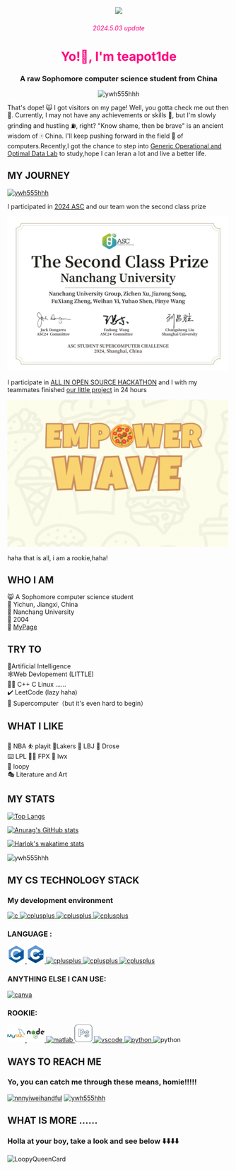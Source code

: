 <p align="center"><img src="https://i.imgur.com/A6bWGFl.gif"/></p>
<h6 align="center" style="color: #FF007F;">2024.5.03 update</h6>
<h1 align="center" style="color: #FF007F;">Yo!🤜, I'm teapot1de</h1>
<h3 align="center">A raw Sophomore computer science student from China</h3>
<p align="center">
    <img src="https://komarev.com/ghpvc/?username=ywh555hhh&label=Profile%20views&color=0e75b6&style=flat" alt="ywh555hhh" />
</p>

That's dope! 🙀 I got visitors on my page! Well, you gotta check me out then 👀. Currently, I may not have any achievements or skills 🤫, but I'm slowly grinding and hustling ⛽️, right? "Know shame, then be brave" is an ancient wisdom of 🀄️ China. I'll keep pushing forward in the field 📁 of computers.Recently,I got the chance to step into [Generic Operational and Optimal Data Lab](https://good.ncu.edu.cn/) to study,hope I can leran a lot and live a better life.

## MY JOURNEY
<p align="left">
    <a href="https://github.com/ryo-ma/github-profile-trophy">
        <img src="https://github-profile-trophy.vercel.app/?username=ywh555hhh&theme=oldie&row=2&column=3" alt="ywh555hhh" />
    </a>
    
</p>

I participated in [2024 ASC](http://www.asc-events.org/StudentChallenge/index.html) and our team won the second class prize


<img src="homepage_media/asc24-ncu.jpg" alt="asc24-ncu" width="500">


I participate in [ALL IN OPEN SOURCE HACKATHON](https://events.mlh.io/events/11167-all-in-open-source-hackathon) and I with my teammates finished [our little project](https://devpost.com/software/food-donation-webapp) in 24 hours


<img src="homepage_media/image-empowerwave (5).gif" alt="asc24-ncu" width="500">

haha that is all, i am a rookie,haha!

## WHO I AM  
😸 A Sophomore computer science student  
📍 Yichun, Jiangxi, China  
🏫 Nanchang University  
🎂 2004   
💟 [MyPage](https://good.ncu.edu.cn/~YiWH/)


## TRY TO  
🦿Artificial Intelligence   
🕸️Web Devlopement (LITTLE)  
👨‍💻 C++  C  Linux  ......  
✔️ LeetCode (lazy haha)    
🧮 Supercomputer（but it's even hard to begin）  

## WHAT I LIKE  
🏀 NBA ⛹ playit 💜Lakers 👑 LBJ 🌹 Drose  
⌨️ LPL 🐦‍🔥 FPX 🐶 lwx  
🦫 loopy  
🎭 Literature and Art  

## MY STATS
[![Top Langs](https://github-readme-stats.vercel.app/api/top-langs/?username=ywh555hhh&theme=rose)](https://github.com/anuraghazra/github-readme-stats)    

[![Anurag's GitHub stats](https://github-readme-stats.vercel.app/api?username=ywh555hhh&count_private=true&show_icons=true&theme=rose)](https://github.com/ywh555hhh/github-readme-stats)

[![Harlok's wakatime stats](https://github-readme-stats.vercel.app/api/wakatime?username=teapot1de&theme=rose)](https://github.com/anuraghazra/github-readme-stats)

<p><img align="center" src="https://github-readme-streak-stats.herokuapp.com/?user=ywh555hhh&theme=rose" alt="ywh555hhh" /></p>
           
                
## MY CS TECHNOLOGY STACK
<!-- 会的东西以及 正在学习的 东西-->

<h3 align="left">My development environment</h3>
<p align="left"> 
    <a href="www" target="_blank" rel="noreferrer"> 
         <img src="https://cdn.jsdelivr.net/gh/devicons/devicon@latest/icons/vscode/vscode-original-wordmark.svg"alt="c" width="40" height="40" />      
    </a>  
    <a href="https://www.w3schools.com/cpp/" target="_blank" rel="noreferrer"> 
        <img src="https://cdn.jsdelivr.net/gh/devicons/devicon@latest/icons/intellij/intellij-original.svg" alt="cplusplus" width="40" height="40"/>     
    </a>
    <a href="https://www.w3schools.com/cpp/" target="_blank" rel="noreferrer"> 
        <img src="https://cdn.jsdelivr.net/gh/devicons/devicon@latest/icons/windows11/windows11-original-wordmark.svg" alt="cplusplus" width="40" height="40"/>     
    </a>
     <a href="https://www.w3schools.com/cpp/" target="_blank" rel="noreferrer"> 
        <img src="https://cdn.jsdelivr.net/gh/devicons/devicon@latest/icons/linux/linux-original.svg" alt="cplusplus" width="40" height="40"/>     
    </a>
           
          
</p>


<h3 align="left">LANGUAGE
:</h3>
<p align="left"> 
    <a href="https://www.cprogramming.com/" target="_blank" rel="noreferrer"> 
        <img src="https://raw.githubusercontent.com/devicons/devicon/master/icons/c/c-original.svg" alt="c" width="40" height="40"/> 
    </a> 
    <a href="https://www.w3schools.com/cpp/" target="_blank" rel="noreferrer"> 
        <img src="https://raw.githubusercontent.com/devicons/devicon/master/icons/cplusplus/cplusplus-original.svg" alt="cplusplus" width="40" height="40"/> 
    </a> 
    <a href="https://www.w3schools.com/cpp/" target="_blank" rel="noreferrer"> 
        <img src="https://cdn.jsdelivr.net/gh/devicons/devicon@latest/icons/python/python-original-wordmark.svg" alt="cplusplus" width="40" height="40"/> 
    </a> 
    <a href="https://www.w3schools.com/cpp/" target="_blank" rel="noreferrer"> 
        <img src="https://cdn.jsdelivr.net/gh/devicons/devicon@latest/icons/javascript/javascript-original.svg" alt="cplusplus" width="40" height="40"/> 
    </a> 
    <a href="https://www.w3schools.com/cpp/" target="_blank" rel="noreferrer"> 
        <img src="https://cdn.jsdelivr.net/gh/devicons/devicon@latest/icons/java/java-original-wordmark.svg" alt="cplusplus" width="40" height="40"/> 
    </a>                            
</p>

<h3 align="left">ANYTHING ELSE I CAN USE:</h3>
<p align="left"> 
    <a href="https://www.cprogramming.com/" target="_blank" rel="noreferrer"> 
        <img src="https://cdn.jsdelivr.net/gh/devicons/devicon@latest/icons/canva/canva-original.svg" alt="canva" width="40" height="40"/> 
    </a> 
    <a href="https://www.linux.org/" target="_blank" rel="noreferrer"> 
    </a> 
</p>

<h3 align="left">ROOKIE:</h3>
    <a href="https://www.mysql.com/" target="_blank" rel="noreferrer">
        <img src="https://raw.githubusercontent.com/devicons/devicon/master/icons/mysql/mysql-original-wordmark.svg" alt="mysql" width="40" height="40"/>
    </a>
    <a href="https://nodejs.org" target="_blank" rel="noreferrer">
        <img src="https://raw.githubusercontent.com/devicons/devicon/master/icons/nodejs/nodejs-original-wordmark.svg" alt="nodejs" width="40" height="40"/>
    </a>
    <a href="https://www.mathworks.com/" target="_blank" rel="noreferrer"> 
        <img src="https://upload.wikimedia.org/wikipedia/commons/2/21/Matlab_Logo.png" alt="matlab" width="40" height="40"/> 
    </a> 
    <a href="https://www.photoshop.com/en" target="_blank" rel="noreferrer"> 
        <img src="https://raw.githubusercontent.com/devicons/devicon/master/icons/photoshop/photoshop-line.svg" alt="photoshop" width="40" height="40"/> 
    </a> 
    <a href="vscode" target="_blank" rel="noreferrer"> 
        <img src="https://cdn.jsdelivr.net/gh/devicons/devicon@latest/icons/docker/docker-original-wordmark.svg" alt="vscode" width="40" height="40"/> 
    </a>   
    <a href="https://www.python.org" target="_blank" rel="noreferrer"> 
        <img src="https://cdn.jsdelivr.net/gh/devicons/devicon@latest/icons/latex/latex-original.svg" alt="python" width="40" height="40"/> 
         </a>  
         <img src="https://cdn.jsdelivr.net/gh/devicons/devicon@latest/icons/mongodb/mongodb-original-wordmark.svg" alt="python" width="40" height="40"/> 

          
          
          

          
## WAYS TO REACH ME
<!-- 联系方式 -->
<h3 align="left">Yo, you can catch me through these means, homie!!!!!</h3>
<p align="left">
<a href="https://twitter.com/nnnyiweihandful" target="_blank"><img align="center" src="https://raw.githubusercontent.com/rahuldkjain/github-profile-readme-generator/master/src/images/icons/Social/twitter.svg" alt="nnnyiweihandful" height="30" width="40" /></a>
<a href="https://leetcode.cn/u/ywh555hhh/" target="_blank"><img align="center" src="https://raw.githubusercontent.com/rahuldkjain/github-profile-readme-generator/master/src/images/icons/Social/leet-code.svg" alt="ywh555hhh" height="30" width="40" /></a>
</p>


## WHAT IS MORE ......


<h3 align="left">Holla at your boy, take a look and see below  
⬇️⬇️⬇️⬇️ 
</h3>
 
<p align="left"><img src="homepage_media/LoopyQueenCard.gif" alt="LoopyQueenCard" width="500"></p>

<!--START_SECTION:waka-->
<!--END_SECTION:waka-->

<!--
**ywh555hhh/ywh555hhh** is a ✨ _special_ ✨ repository because its `README.md` (this file) appears on your GitHub profile.

Here are some ideas to get you started:
All you gotta do is click once, and it'll be able to send me an email
[![Gmail](https://img.shields.io/badge/-Gmail-c14438?style=flat&logo=Gmail&logoColor=white)](mailto:weihanyi668@gmail.com)


<p align="left"> <a href="https://twitter.com/nnnyiweihandful" target="blank"><img src="https://img.shields.io/twitter/follow/nnnyiweihandful?logo=twitter&style=for-the-badge" alt="nnnyiweihandful" /></a> </p>
💘 this means a arrow into my heaet, that arrow must be something greatly special， Jesus 😼 ！！   
 一颗会转的地球
 <img src="https://github.com/TheDudeThatCode/TheDudeThatCode/blob/master/Assets/Earth.gif" width="24px">
 <img src="https://media.giphy.com/media/WUlplcMpOCEmTGBtBW/giphy.gif" width="30">
- 🔭 I’m currently working on ...
- 🌱 I’m currently learning ...
- 👯 I’m looking to collaborate on ...
- 🤔 I’m looking for help with ...
- 💬 Ask me about ...
- 📫 How to reach me: ...
- 😄 Pronouns: ...
- ⚡ Fun fact: ...
-->
